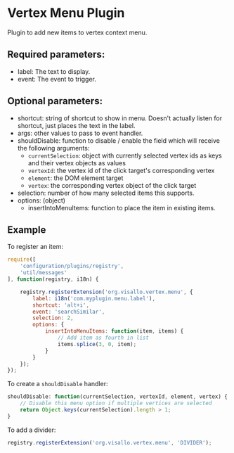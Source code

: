 Vertex Menu Plugin
=================

Plugin to add new items to vertex context menu.

## Required parameters:

* label: The text to display.
* event: The event to trigger.

## Optional parameters:

* shortcut: string of shortcut to show in menu. Doesn't actually listen for shortcut, just places the text in the label.
* args: other values to pass to event handler.
* shouldDisable: function to disable / enable the field which will receive the following arguments:
    * `currentSelection`: object with currently selected vertex ids as keys and their vertex objects as values
    * `vertexId`: the vertex id of the click target's corresponding vertex
    * `element`: the DOM element target
    * `vertex`: the corresponding vertex object of the click target
* selection: number of how many selected items this supports.
* options: (object)
    * insertIntoMenuItems: function to place the item in existing items.


## Example

To register an item:

```js
require([
    'configuration/plugins/registry',
    'util/messages'
], function(registry, i18n) {

    registry.registerExtension('org.visallo.vertex.menu', {
        label: i18n('com.myplugin.menu.label'),
        shortcut: 'alt+i',
        event: 'searchSimilar',
        selection: 2,
        options: {
            insertIntoMenuItems: function(item, items) {
                // Add item as fourth in list
                items.splice(3, 0, item);
            }
        }
    });
});
```

To create a `shouldDisable` handler:

```js
shouldDisable: function(currentSelection, vertexId, element, vertex) {
    // Disable this menu option if multiple vertices are selected
    return Object.keys(currentSelection).length > 1;
}
```

To add a divider:

```js
registry.registerExtension('org.visallo.vertex.menu', 'DIVIDER');
```
